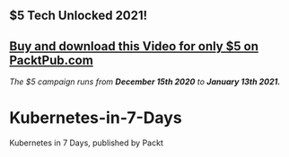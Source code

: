 ## $5 Tech Unlocked 2021!
[Buy and download this Video for only $5 on PacktPub.com](https://www.packtpub.com/product/kubernetes-in-7-days-video/9781789130881)
-----
*The $5 campaign         runs from __December 15th 2020__ to __January 13th 2021.__*

# Kubernetes-in-7-Days
Kubernetes in 7 Days, published by Packt
